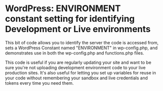 # WordPress: ENVIRONMENT constant setting for identifying Development or Live environments

This bit of code allows you to identify the server the code is accessed from, sets a WordPress Constant named "ENVIRONMENT" in wp-config.php, and demonstrates use in both the wp-config.php and functions.php files.

This code is useful if you are regularly updating your site and want to be sure you're not uploading development environment code to your live production sites. It's also useful for letting you set up variables for reuse in your code without remembering your sandbox and live credentials and tokens every time you need them.

